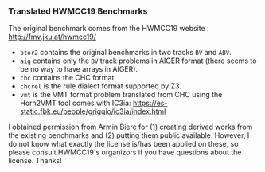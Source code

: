 ### Translated HWMCC19 Benchmarks 

The original benchmark comes from the HWMCC19 website : http://fmv.jku.at/hwmcc19/

- `btor2` contains the original benchmarks in two tracks `BV` and `ABV`.
- `aig` contains only the `BV` track problems in AIGER format (there seems to be no way to have arrays in AIGER).
- `chc` contains the CHC format.
- `chcrel` is the rule dialect format supported by Z3.
- `vmt` is the VMT format problem translated from CHC using the Horn2VMT tool comes with IC3ia: https://es-static.fbk.eu/people/griggio/ic3ia/index.html

I obtained permission from Armin Biere for (1) creating derived works from the existing benchmarks and (2) putting them public available. However, I do not know what exactly the license is/has been applied on these, so please consult HWMCC19's organizors if you have questions about the license. Thanks!




